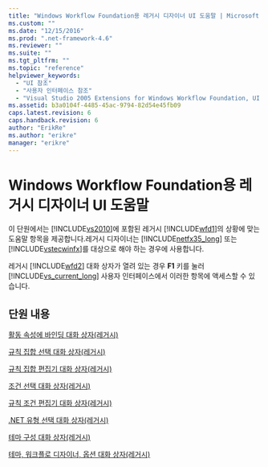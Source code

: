 ```yaml
---
title: "Windows Workflow Foundation용 레거시 디자이너 UI 도움말 | Microsoft Docs"
ms.custom: ""
ms.date: "12/15/2016"
ms.prod: ".net-framework-4.6"
ms.reviewer: ""
ms.suite: ""
ms.tgt_pltfrm: ""
ms.topic: "reference"
helpviewer_keywords: 
  - "UI 참조"
  - "사용자 인터페이스 참조"
  - "Visual Studio 2005 Extensions for Windows Workflow Foundation, UI 참조"
ms.assetid: b3a0104f-4485-45ac-9794-82d54e45fb09
caps.latest.revision: 6
caps.handback.revision: 6
author: "ErikRe"
ms.author: "erikre"
manager: "erikre"
---
```

# Windows Workflow Foundation용 레거시 디자이너 UI 도움말
이 단원에서는 [!INCLUDE[vs2010](../modeling/includes/vs2010_md.md)]에 포함된 레거시 [!INCLUDE[wfd1](../workflow-designer/includes/wfd1_md.md)]의 상황에 맞는 도움말 항목을 제공합니다.레거시 디자이너는 [!INCLUDE[netfx35_long](../workflow-designer/includes/netfx35_long_md.md)] 또는 [!INCLUDE[vstecwinfx](../workflow-designer/includes/vstecwinfx_md.md)]를 대상으로 해야 하는 경우에 사용합니다.  
  
 레거시 [!INCLUDE[wfd2](../workflow-designer/includes/wfd2_md.md)] 대화 상자가 열려 있는 경우 **F1** 키를 눌러 [!INCLUDE[vs_current_long](../misc/includes/vs_current_long_md.md)] 사용자 인터페이스에서 이러한 항목에 액세스할 수 있습니다.  
  
## 단원 내용  
 [활동 속성에 바인딩 대화 상자\(레거시\)](../workflow-designer/bind-to-an-activity-s-property-dialog-box-legacy.md)  
  
 [규칙 집합 선택 대화 상자\(레거시\)](../workflow-designer/select-rule-set-dialog-box-legacy.md)  
  
 [규칙 집합 편집기 대화 상자\(레거시\)](../workflow-designer/rule-set-editor-dialog-box-legacy.md)  
  
 [조건 선택 대화 상자\(레거시\)](../workflow-designer/select-condition-dialog-box-legacy.md)  
  
 [규칙 조건 편집기 대화 상자\(레거시\)](../workflow-designer/rule-condition-editor-dialog-box-legacy.md)  
  
 [.NET 유형 선택 대화 상자\(레거시\)](../workflow-designer/browse-and-select-a-dotnet-type-dialog-box-legacy.md)  
  
 [테마 구성 대화 상자\(레거시\)](../workflow-designer/theme-configuration-dialog-box-legacy.md)  
  
 [테마, 워크플로 디자이너, 옵션 대화 상자\(레거시\)](../workflow-designer/themes-workflow-designer-options-dialog-box-legacy.md)
